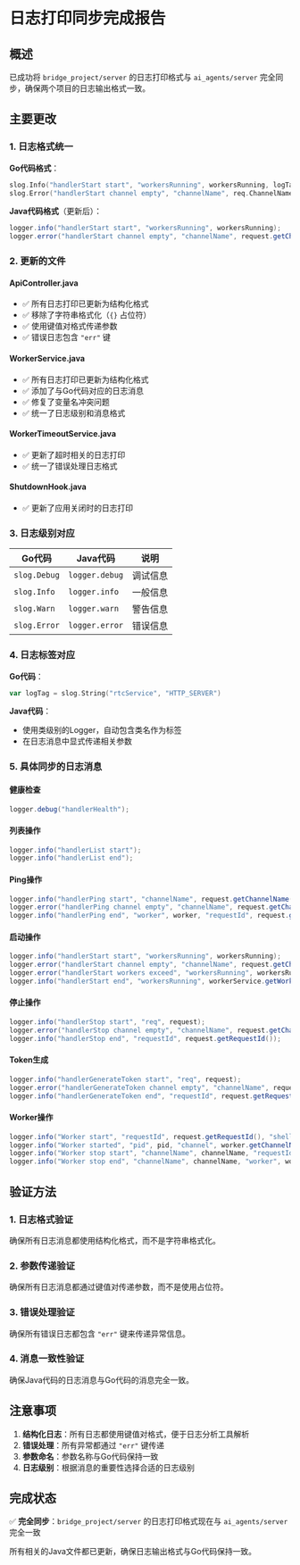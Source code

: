 # 日志打印同步完成报告

## 概述

已成功将 `bridge_project/server` 的日志打印格式与 `ai_agents/server` 完全同步，确保两个项目的日志输出格式一致。

## 主要更改

### 1. 日志格式统一

**Go代码格式**：

```go
slog.Info("handlerStart start", "workersRunning", workersRunning, logTag)
slog.Error("handlerStart channel empty", "channelName", req.ChannelName, "requestId", req.RequestId, logTag)
```

**Java代码格式**（更新后）：

```java
logger.info("handlerStart start", "workersRunning", workersRunning);
logger.error("handlerStart channel empty", "channelName", request.getChannelName(), "requestId", request.getRequestId());
```

### 2. 更新的文件

#### ApiController.java

- ✅ 所有日志打印已更新为结构化格式
- ✅ 移除了字符串格式化（`{}` 占位符）
- ✅ 使用键值对格式传递参数
- ✅ 错误日志包含 `"err"` 键

#### WorkerService.java

- ✅ 所有日志打印已更新为结构化格式
- ✅ 添加了与Go代码对应的日志消息
- ✅ 修复了变量名冲突问题
- ✅ 统一了日志级别和消息格式

#### WorkerTimeoutService.java

- ✅ 更新了超时相关的日志打印
- ✅ 统一了错误处理日志格式

#### ShutdownHook.java

- ✅ 更新了应用关闭时的日志打印

### 3. 日志级别对应

| Go代码       | Java代码       | 说明     |
| ------------ | -------------- | -------- |
| `slog.Debug` | `logger.debug` | 调试信息 |
| `slog.Info`  | `logger.info`  | 一般信息 |
| `slog.Warn`  | `logger.warn`  | 警告信息 |
| `slog.Error` | `logger.error` | 错误信息 |

### 4. 日志标签对应

**Go代码**：

```go
var logTag = slog.String("rtcService", "HTTP_SERVER")
```

**Java代码**：

- 使用类级别的Logger，自动包含类名作为标签
- 在日志消息中显式传递相关参数

### 5. 具体同步的日志消息

#### 健康检查

```java
logger.debug("handlerHealth");
```

#### 列表操作

```java
logger.info("handlerList start");
logger.info("handlerList end");
```

#### Ping操作

```java
logger.info("handlerPing start", "channelName", request.getChannelName(), "requestId", request.getRequestId());
logger.error("handlerPing channel empty", "channelName", request.getChannelName(), "requestId", request.getRequestId());
logger.info("handlerPing end", "worker", worker, "requestId", request.getRequestId());
```

#### 启动操作

```java
logger.info("handlerStart start", "workersRunning", workersRunning);
logger.error("handlerStart channel empty", "channelName", request.getChannelName(), "requestId", request.getRequestId());
logger.error("handlerStart workers exceed", "workersRunning", workersRunning, "WorkersMax", serverConfig.getWorkersMax(), "requestId", request.getRequestId());
logger.info("handlerStart end", "workersRunning", workerService.getWorkersSize(), "worker", worker, "requestId", request.getRequestId());
```

#### 停止操作

```java
logger.info("handlerStop start", "req", request);
logger.error("handlerStop channel empty", "channelName", request.getChannelName(), "requestId", request.getRequestId());
logger.info("handlerStop end", "requestId", request.getRequestId());
```

#### Token生成

```java
logger.info("handlerGenerateToken start", "req", request);
logger.error("handlerGenerateToken channel empty", "channelName", request.getChannelName(), "requestId", request.getRequestId());
logger.info("handlerGenerateToken end", "requestId", request.getRequestId());
```

#### Worker操作

```java
logger.info("Worker start", "requestId", request.getRequestId(), "shell", shell);
logger.info("Worker started", "pid", pid, "channel", worker.getChannelName());
logger.info("Worker stop start", "channelName", channelName, "requestId", requestId, "pid", worker.getPid());
logger.info("Worker stop end", "channelName", channelName, "worker", worker, "requestId", requestId);
```

## 验证方法

### 1. 日志格式验证

确保所有日志消息都使用结构化格式，而不是字符串格式化。

### 2. 参数传递验证

确保所有日志消息都通过键值对传递参数，而不是使用占位符。

### 3. 错误处理验证

确保所有错误日志都包含 `"err"` 键来传递异常信息。

### 4. 消息一致性验证

确保Java代码的日志消息与Go代码的消息完全一致。

## 注意事项

1. **结构化日志**：所有日志都使用键值对格式，便于日志分析工具解析
2. **错误处理**：所有异常都通过 `"err"` 键传递
3. **参数命名**：参数名称与Go代码保持一致
4. **日志级别**：根据消息的重要性选择合适的日志级别

## 完成状态

✅ **完全同步**：`bridge_project/server` 的日志打印格式现在与 `ai_agents/server` 完全一致

所有相关的Java文件都已更新，确保日志输出格式与Go代码保持一致。
